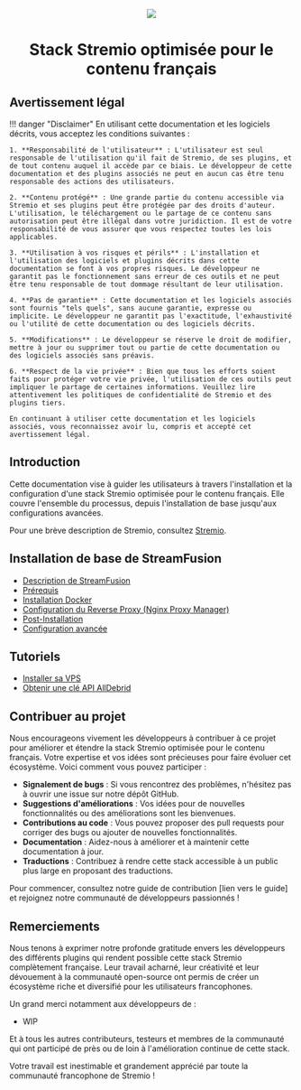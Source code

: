 <p align="center">
    <img src="https://stremio.stream/wp-content/uploads/guide-stremio-fr.webp">
</p>

<h1 align="center">Stack Stremio optimisée pour le contenu français</h1>

## Avertissement légal

!!! danger "Disclaimer"
    En utilisant cette documentation et les logiciels décrits, vous acceptez les conditions suivantes :

    1. **Responsabilité de l'utilisateur** : L'utilisateur est seul responsable de l'utilisation qu'il fait de Stremio, de ses plugins, et de tout contenu auquel il accède par ce biais. Le développeur de cette documentation et des plugins associés ne peut en aucun cas être tenu responsable des actions des utilisateurs.

    2. **Contenu protégé** : Une grande partie du contenu accessible via Stremio et ses plugins peut être protégée par des droits d'auteur. L'utilisation, le téléchargement ou le partage de ce contenu sans autorisation peut être illégal dans votre juridiction. Il est de votre responsabilité de vous assurer que vous respectez toutes les lois applicables.

    3. **Utilisation à vos risques et périls** : L'installation et l'utilisation des logiciels et plugins décrits dans cette documentation se font à vos propres risques. Le développeur ne garantit pas le fonctionnement sans erreur de ces outils et ne peut être tenu responsable de tout dommage résultant de leur utilisation.

    4. **Pas de garantie** : Cette documentation et les logiciels associés sont fournis "tels quels", sans aucune garantie, expresse ou implicite. Le développeur ne garantit pas l'exactitude, l'exhaustivité ou l'utilité de cette documentation ou des logiciels décrits.

    5. **Modifications** : Le développeur se réserve le droit de modifier, mettre à jour ou supprimer tout ou partie de cette documentation ou des logiciels associés sans préavis.

    6. **Respect de la vie privée** : Bien que tous les efforts soient faits pour protéger votre vie privée, l'utilisation de ces outils peut impliquer le partage de certaines informations. Veuillez lire attentivement les politiques de confidentialité de Stremio et des plugins tiers.

    En continuant à utiliser cette documentation et les logiciels associés, vous reconnaissez avoir lu, compris et accepté cet avertissement légal.

## Introduction

Cette documentation vise à guider les utilisateurs à travers l'installation et la configuration d'une stack Stremio optimisée pour le contenu français. Elle couvre l'ensemble du processus, depuis l'installation de base jusqu'aux configurations avancées.

Pour une brève description de Stremio, consultez [Stremio](./Stremio/stremio.md).

## Installation de base de StreamFusion

- [Description de StreamFusion](./StreamFusion/streamfusion.md)
- [Prérequis](./StreamFusion/prerequis.md)
- [Installation Docker](./StreamFusion/docker_install.md)
- [Configuration du Reverse Proxy (Nginx Proxy Manager)](./StreamFusion/proxy_npm.md)
- [Post-Installation](./StreamFusion/post_install.md)
- [Configuration avancée](./StreamFusion/config_advanced.md)

## Tutoriels

- [Installer sa VPS](./How-To/secure_vps.md)
- [Obtenir une clé API AllDebrid](./How-To/apikey_alldebrid.md)

## Contribuer au projet

Nous encourageons vivement les développeurs à contribuer à ce projet pour améliorer et étendre la stack Stremio optimisée pour le contenu français. Votre expertise et vos idées sont précieuses pour faire évoluer cet écosystème. Voici comment vous pouvez participer :

- **Signalement de bugs** : Si vous rencontrez des problèmes, n'hésitez pas à ouvrir une issue sur notre dépôt GitHub.
- **Suggestions d'améliorations** : Vos idées pour de nouvelles fonctionnalités ou des améliorations sont les bienvenues.
- **Contributions au code** : Vous pouvez proposer des pull requests pour corriger des bugs ou ajouter de nouvelles fonctionnalités.
- **Documentation** : Aidez-nous à améliorer et à maintenir cette documentation à jour.
- **Traductions** : Contribuez à rendre cette stack accessible à un public plus large en proposant des traductions.

Pour commencer, consultez notre guide de contribution [lien vers le guide] et rejoignez notre communauté de développeurs passionnés !

## Remerciements

Nous tenons à exprimer notre profonde gratitude envers les développeurs des différents plugins qui rendent possible cette stack Stremio complètement française. Leur travail acharné, leur créativité et leur dévouement à la communauté open-source ont permis de créer un écosystème riche et diversifié pour les utilisateurs francophones.

Un grand merci notamment aux développeurs de :

- WIP

Et à tous les autres contributeurs, testeurs et membres de la communauté qui ont participé de près ou de loin à l'amélioration continue de cette stack.

Votre travail est inestimable et grandement apprécié par toute la communauté francophone de Stremio !